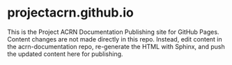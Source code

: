 # projectacrn.github.io
This is the Project ACRN Documentation Publishing site for GitHub Pages.
Content changes are not made directly in this repo.  Instead, edit content
in the acrn-documentation repo, re-generate the HTML with Sphinx, and push
the updated content here for publishing.

